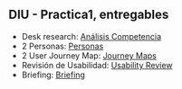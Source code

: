 ## DIU - Practica1, entregables


- Desk research: [Análisis Competencia](./2.CompetitorAnalysis/Competitor%20Analysis%20[DIU23].pdf)
- 2 Personas: [Personas](./3.Personas/Personas.pdf)
- 2 User Journey Map: [Journey Maps](./4.JourneyMaps/Journeys.pdf)
- Revisión de Usabilidad: [Usability Review](./5.UsabilityReview/Usability-review.pdf)
- Briefing: [Briefing](./6.Briefing/Briefing.pdf)
